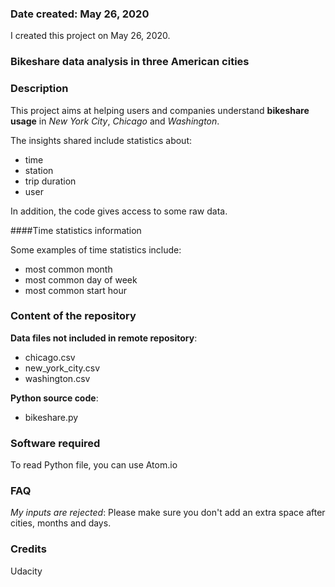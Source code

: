 ### Date created: May 26, 2020
I created this project on May 26, 2020.

### Bikeshare data analysis in three American cities

### Description
This project aims at helping users and companies understand **bikeshare 
usage** in _New York City_, _Chicago_ and _Washington_.

The insights shared include statistics about:
* time 
* station
* trip duration
* user

In addition, the code gives access to some raw data.

####Time statistics information

Some examples of time statistics include:
* most common month 
* most common day of week
* most common start hour

### Content of the repository

**Data files not included in remote repository**:
* chicago.csv
* new_york_city.csv
* washington.csv

**Python source code**: 
* bikeshare.py

### Software required

To read Python file, you can use Atom.io

### FAQ

_My inputs are rejected_:
Please make sure you don't add an extra space after cities, months and days.


### Credits
Udacity

